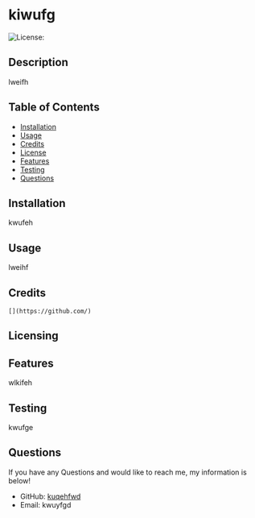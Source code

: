 
  # kiwufg

  ![License: ](https://img.shields.io/badge/license--blue)

  

  ## Description
  
  lweifh
  
  ## Table of Contents 
  
  - [Installation](#installation)
  - [Usage](#usage)
  - [Credits](#credits)
  - [License](#license)
  - [Features](#features)
  - [Testing](#testing)
  - [Questions](#questions)
  
  ## Installation
 
  kwufeh
  
  ## Usage
  
  lweihf
  
  ## Credits
    
    [](https://github.com/)
  
  ## Licensing
  
  
  
  ## Features
  
  wlkifeh

  ## Testing

  kwufge

  ## Questions

  If you have any Questions and would like to reach me, my information is below!
  
  - GitHub: [kuqehfwd](https://github.com/kuqehfwd)
  - Email: kwuyfgd

